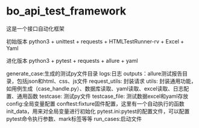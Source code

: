 # bo_api_test_framework


这是一个接口自动化框架

初始版本
python3 + unittest + requests + HTMLTestRunner-rv + Excel + Yaml

进化版本
python3 + pytest + requests + allure + yaml

generate_case:生成的测试py文件目录
logs:日志
outputs：allure测试报告目录，包括json和html、css、js文件
request_utils: 封装请求
utils: 封装通用功能，如用例生成（case_handle.py）、数据库读取、yaml读取、excel读取、日志配置、通用函数
testcase: 测试py文件
testcase_file: 测试数据excel和yaml存放
config:全局变量配置
conftest:fixture固件配置，这里有一个自动执行的函数init_data，用来对全局变量进行初始化
pytest.ini:pytest的配置文件，可以配置pytest命令执行参数、mark标签等等
run_cases:启动文件
